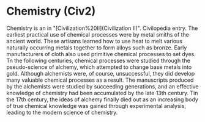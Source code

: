 # Chemistry (Civ2)

 Chemistry is an in "[Civilization%20II](Civilization II)".
Civilopedia entry.
The earliest practical use of chemical processes were by metal smiths of the ancient world. These artisans learned how to use heat to melt various naturally occurring metals together to form alloys such as bronze. Early manufacturers of cloth also used primitive chemical processes to set dyes. Tn the following centuries, chemical processes were studied through the pseudo-science of alchemy, which attempted to change base metals into gold. Although alchemists were, of course, unsuccessful, they did develop many valuable chemical processes as a result. The manuscripts produced by the alchemists were studied by succeeding generations, and an effective knowledge of chemistry had been accumulated by the late 13th century. Tin the 17th century, the ideas of alchemy finally died out as an increasing body of true chemical knowledge was gained through experimental analysis, leading to the modern science of chemistry.